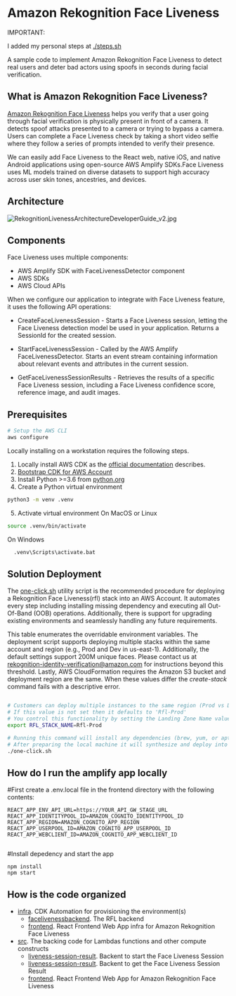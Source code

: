# Amazon Rekognition Face Liveness

IMPORTANT:

I added my personal steps at [./steps.sh](./steps.sh)

A sample code to implement Amazon Rekognition Face Liveness to detect real users and deter bad actors using spoofs in seconds during facial verification.

## What is Amazon Rekognition Face Liveness?
[Amazon Rekognition Face Liveness](https://aws.amazon.com/rekognition/face-liveness/) helps you verify that a user going through facial verification is physically present in front of a camera. It detects spoof attacks presented to a camera or trying to bypass a camera. Users can complete a Face Liveness check by taking a short video selfie where they follow a series of prompts intended to verify their presence.

We can easily add Face Liveness to the React web, native iOS, and native Android applications using open-source AWS Amplify SDKs.Face Liveness uses ML models trained on diverse datasets to support high accuracy across user skin tones, ancestries, and devices.

## Architecture

![RekognitionLivenessArchitectureDeveloperGuide_v2.jpg](https://docs.aws.amazon.com/images/rekognition/latest/dg/images/RekognitionLivenessArchitectureDeveloperGuide_v2.jpg)

## Components
Face Liveness uses multiple components:

* AWS Amplify SDK with FaceLivenessDetector component
* AWS SDKs
* AWS Cloud APIs


When we configure our application to integrate with Face Liveness feature, it uses the following API operations:

* CreateFaceLivenessSession - Starts a Face Liveness session, letting the Face Liveness detection model be used in your application. Returns a SessionId for the created session.

* StartFaceLivenessSession - Called by the AWS Amplify FaceLivenessDetector. Starts an event stream containing information about relevant events and attributes in the current session.

* GetFaceLivenessSessionResults - Retrieves the results of a specific Face Liveness session, including a Face Liveness confidence score, reference image, and audit images.

## Prerequisites


```sh
# Setup the AWS CLI
aws configure                                                                     
```

Locally installing on a workstation requires the following steps. 

1. Locally install AWS CDK as the [official documentation](https://docs.aws.amazon.com/cdk/latest/guide/getting_started.html) describes.
2. [Bootstrap CDK for AWS Account](https://github.com/aws/aws-cdk/blob/master/design/cdk-bootstrap.md) 
3. Install Python >=3.6 from [python.org](http://python.org/)
4. Create a Python virtual environment
  ```sh
  python3 -m venv .venv                                      
  ```

5. Activate virtual environment
  On MacOS or Linux
  ```sh
  source .venv/bin/activate                                       
  ```
  On Windows
  ```sh
    .venv\Scripts\activate.bat                                        
  ```



## Solution Deployment

The [one-click.sh](https://github.com/aws-samples/amazon-rekognition-face-liveness/blob/main/one-click.sh) utility script is the recommended procedure for deploying a Rekognition Face Liveness(rfl) stack into an AWS Account.  It automates every step including installing missing dependency and executing all Out-Of-Band (OOB) operations.  Additionally, there is support for upgrading existing environments and seamlessly handling any future requirements.  


This table enumerates the overridable environment variables.  The deployment script supports deploying multiple stacks within the same account and region (e.g., Prod and Dev in us-east-1).  Additionally, the default settings support 200M unique faces.  Please contact us at rekognition-identity-verification@amazon.com for instructions beyond this threshold.  Lastly, AWS CloudFormation requires the Amazon S3 bucket and deployment region are the same.  When these values differ the *create-stack* command fails with a descriptive error.

```sh

# Customers can deploy multiple instances to the same region (Prod vs Dev)
# If this value is not set then it defaults to 'Rfl-Prod'
# You control this functionality by setting the Landing Zone Name value
export RFL_STACK_NAME=Rfl-Prod

# Running this command will install any dependencies (brew, yum, or apt required)
# After preparing the local machine it will synthesize and deploy into your environment.
./one-click.sh
```


## How do I run the amplify app locally
#First create a .env.local file in the frontend directory with the following contents:

```
REACT_APP_ENV_API_URL=https://YOUR_API_GW_STAGE_URL
REACT_APP_IDENTITYPOOL_ID=AMAZON_COGNITO_IDENTITYPOOL_ID
REACT_APP_REGION=AMAZON_COGNITO_APP_REGION
REACT_APP_USERPOOL_ID=AMAZON_COGNITO_APP_USERPOOL_ID
REACT_APP_WEBCLIENT_ID=AMAZON_COGNITO_APP_WEBCLIENT_ID


```

#Install depedency and start the app

```
npm install
npm start

```


## How is the code organized


- [infra](infra).  CDK Automation for provisioning the environment(s)
  - [facelivenessbackend](infra/facelivenessbackend/).  The RFL backend
  - [frontend](infra/frontend/). React Frontend Web App infra for Amazon Rekognition Face Liveness
- [src](src).  The backing code for Lambdas functions and other compute constructs
  - [liveness-session-result](src/backend/start-liveness-session/).  Backent to start the Face Liveness Session
  - [liveness-session-result](src/backend/liveness-session-result/).  Backent to get the Face Liveness Session Result
  - [frontend](src/frontend).  React Frontend Web App for Amazon Rekognition Face Liveness


